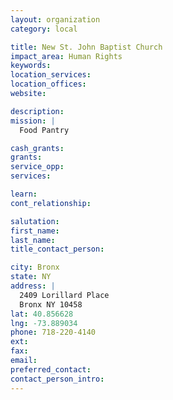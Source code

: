 ```yaml
---
layout: organization
category: local

title: New St. John Baptist Church
impact_area: Human Rights
keywords: 
location_services: 
location_offices: 
website: 

description: 
mission: |
  Food Pantry

cash_grants: 
grants: 
service_opp: 
services: 

learn: 
cont_relationship: 

salutation: 
first_name: 
last_name: 
title_contact_person: 

city: Bronx
state: NY
address: |
  2409 Lorillard Place  
  Bronx NY 10458
lat: 40.856628
lng: -73.889034
phone: 718-220-4140
ext: 
fax: 
email: 
preferred_contact: 
contact_person_intro: 
---
```

